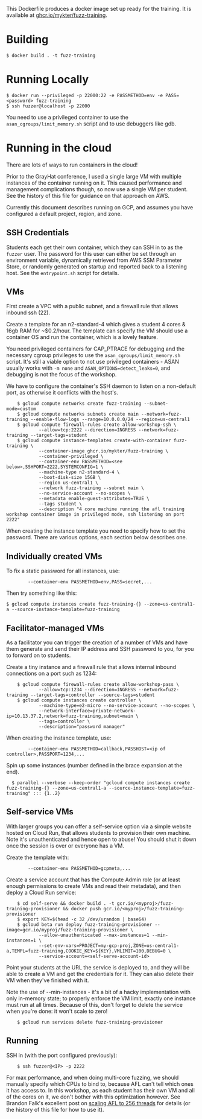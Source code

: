This Dockerfile produces a docker image set up ready for the training. It is available at
[ghcr.io/mykter/fuzz-training](http://ghcr.io/mykter/fuzz-training).

# Building

    $ docker build . -t fuzz-training

# Running Locally

    $ docker run --privileged -p 22000:22 -e PASSMETHOD=env -e PASS=<password> fuzz-training
    $ ssh fuzzer@localhost -p 22000

You need to use a privileged container to use the `asan_cgroups/limit_memory.sh` script and to use debuggers like gdb.

# Running in the cloud

There are lots of ways to run containers in the cloud!

Prior to the GrayHat conference, I used a single large VM with multiple instances of the container running on it. This
caused performance and management complications though, so now use a single VM per student. See the history of this file
for guidance on that approach on AWS.

Currently this document describes running on GCP, and assumes you have configured a default project, region, and zone.

## SSH Credentials

Students each get their own container, which they can SSH in to as the `fuzzer` user. The password for this user can
either be set through an environment variable, dynamically retrieved from AWS SSM Parameter Store, or randomly generated
on startup and reported back to a listening host. See the `entrypoint.sh` script for details.

## VMs

First create a VPC with a public subnet, and a firewall rule that allows inbound ssh (22).

Create a template for an n2-standard-4 which gives a student 4 cores & 16gb RAM for ~\$0.2/hour. The template can
specify the VM should use a container OS and run the container, which is a lovely feature.

You need privileged containers for CAP_PTRACE for debugging and the necessary cgroup privileges to use the
`asan_cgroups/limit_memory.sh` script. It's still a viable option to not use privileged containers - ASAN usually works
with `-m none` and `ASAN_OPTIONS=detect_leaks=0`, and debugging is not the focus of the workshop.

We have to configure the container's SSH daemon to listen on a non-default port, as otherwise it conflicts with the
host's.

        $ gcloud compute networks create fuzz-training --subnet-mode=custom
        $ gcloud compute networks subnets create main --network=fuzz-training --enable-flow-logs --range=10.0.0.0/24 --region=us-central1
        $ gcloud compute firewall-rules create allow-workshop-ssh \
                --allow=tcp:2222 --direction=INGRESS --network=fuzz-training --target-tags=student
        $ gcloud compute instance-templates create-with-container fuzz-training \
                --container-image ghcr.io/mykter/fuzz-training \
                --container-privileged \
                --container-env PASSMETHOD=<see below>,SSHPORT=2222,SYSTEMCONFIG=1 \
                --machine-type n2-standard-4 \
                --boot-disk-size 15GB \
                --region us-central1 \
                --network fuzz-training --subnet main \
                --no-service-account --no-scopes \
                --metadata enable-guest-attributes=TRUE \
                --tags student \
                --description "4 core machine running the afl training workshop container image in privileged mode, ssh listening on port 2222"

When creating the instance template you need to specify how to set the password. There are various options, each section
below describes one.

## Individually created VMs

To fix a static password for all instances, use:

            --container-env PASSMETHOD=env,PASS=secret,...

Then try something like this:

    $ gcloud compute instances create fuzz-training-{} --zone=us-central1-a --source-instance-template=fuzz-training

## Facilitator-managed VMs

As a facilitator you can trigger the creation of a number of VMs and have them generate and send their IP address and
SSH password to you, for you to forward on to students.

Create a tiny instance and a firewall rule that allows internal inbound connections on a port such as 1234:

        $ gcloud compute firewall-rules create allow-workshop-pass \
                --allow=tcp:1234 --direction=INGRESS --network=fuzz-training --target-tags=controller --source-tags=student
        $ gcloud compute instances create controller \
                --machine-type=e2-micro --no-service-account --no-scopes \
                --network-interface=private-network-ip=10.13.37.2,network=fuzz-training,subnet=main \
                --tags=controller \
                --description="password manager"

When creating the instance template, use:

            --container-env PASSMETHOD=callback,PASSHOST=<ip of controller>,PASSPORT=1234,...

Spin up some instances (number defined in the brace expansion at the end).

      $ parallel --verbose --keep-order "gcloud compute instances create fuzz-training-{} --zone=us-central1-a --source-instance-template=fuzz-training" ::: {1..2}

## Self-service VMs

With larger groups you can offer a self-service option via a simple website hosted on Cloud Run, that allows students to
provision their own machine. Note it's unauthenticated and hence open to abuse! You should shut it down once the session
is over or everyone has a VM.

Create the template with:

            --container-env PASSMETHOD=gcpmeta,...

Create a service account that has the Compute Admin role (or at least enough permissions to create VMs and read their
metadata), and then deploy a Cloud Run service:

        $ cd self-serve && docker build . -t gcr.io/<myproj>/fuzz-training-provisioner && docker push gcr.io/<myproj>/fuzz-training-provisioner
        $ export KEY=$(head -c 32 /dev/urandom | base64)
        $ gcloud beta run deploy fuzz-training-provisioner --image=gcr.io/myproj/fuzz-training-provisioner \
                --allow-unauthenticated --max-instances=1 --min-instances=1 \
                --set-env-vars=PROJECT=my-gcp-proj,ZONE=us-central1-a,TEMPL=fuzz-training,COOKIE_KEY=${KEY},VMLIMIT=100,DEBUG=0 \
                --service-account=<self-serve-account-id>

Point your students at the URL the service is deployed to, and they will be able to create a VM and get the credentials
for it. They can also delete their VM when they've finished with it.

Note the use of --min-instances - it's a bit of a hacky implementation with only in-memory state; to properly enforce
the VM limit, exactly one instance must run at all times. Because of this, don't forget to delete the service when
you're done: it won't scale to zero!

        $ gcloud run services delete fuzz-training-provisioner

## Running

SSH in (with the port configured previously):

        $ ssh fuzzer@<IP> -p 2222

For max performance, and when doing multi-core fuzzing, we should manually specify which CPUs to bind to, because AFL
can't tell which ones it has access to. In this workshop, as each student has their own VM and all of the cores on it,
we don't bother with this optimization however. See Brandon Falk's excellent post on
[scaling AFL to 256 threads](https://gamozolabs.github.io/fuzzing/2018/09/16/scaling_afl.html) for details (or the
history of this file for how to use it).
